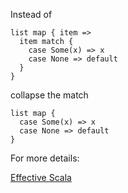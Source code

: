 Instead of

    list map { item =>
      item match {
        case Some(x) => x
        case None => default
      }
    }

collapse the match

    list map {
      case Some(x) => x
      case None => default
    }

For more details:

[Effective Scala](https://twitter.github.io/effectivescala/#Formatting-Pattern%20matching)
